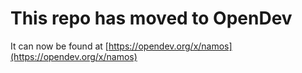 # This repo has moved to OpenDev

It can now be found at [https://opendev.org/x/namos](https://opendev.org/x/namos)
